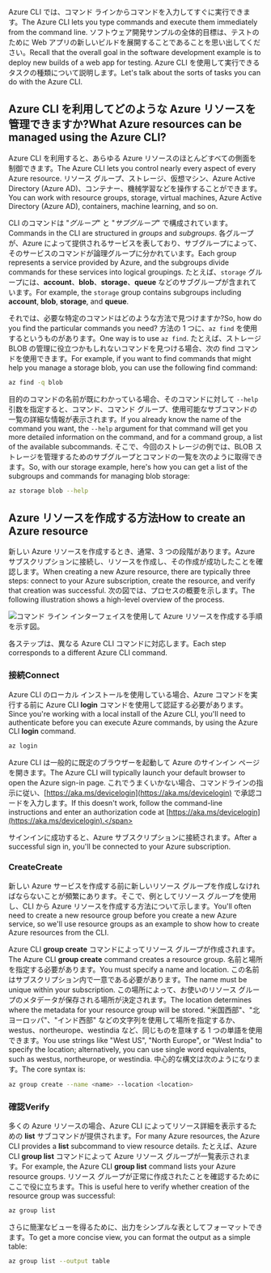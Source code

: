 <span data-ttu-id="b14ed-101">Azure CLI では、コマンド ラインからコマンドを入力してすぐに実行できます。</span><span class="sxs-lookup"><span data-stu-id="b14ed-101">The Azure CLI lets you type commands and execute them immediately from the command line.</span></span> <span data-ttu-id="b14ed-102">ソフトウェア開発サンプルの全体的目標は、テストのために Web アプリの新しいビルドを展開することであることを思い出してください。</span><span class="sxs-lookup"><span data-stu-id="b14ed-102">Recall that the overall goal in the software development example is to deploy new builds of a web app for testing.</span></span> <span data-ttu-id="b14ed-103">Azure CLI を使用して実行できるタスクの種類について説明します。</span><span class="sxs-lookup"><span data-stu-id="b14ed-103">Let's talk about the sorts of tasks you can do with the Azure CLI.</span></span>

## <a name="what-azure-resources-can-be-managed-using-the-azure-cli"></a><span data-ttu-id="b14ed-104">Azure CLI を利用してどのような Azure リソースを管理できますか?</span><span class="sxs-lookup"><span data-stu-id="b14ed-104">What Azure resources can be managed using the Azure CLI?</span></span>

<span data-ttu-id="b14ed-105">Azure CLI を利用すると、あらゆる Azure リソースのほとんどすべての側面を制御できます。</span><span class="sxs-lookup"><span data-stu-id="b14ed-105">The Azure CLI lets you control nearly every aspect of every Azure resource.</span></span> <span data-ttu-id="b14ed-106">リソース グループ、ストレージ、仮想マシン、Azure Active Directory (Azure AD)、コンテナー、機械学習などを操作することができます。</span><span class="sxs-lookup"><span data-stu-id="b14ed-106">You can work with resource groups, storage, virtual machines, Azure Active Directory (Azure AD), containers, machine learning, and so on.</span></span>

<span data-ttu-id="b14ed-107">CLI のコマンドは "_グループ_" と "_サブグループ_" で構成されています。</span><span class="sxs-lookup"><span data-stu-id="b14ed-107">Commands in the CLI are structured in _groups_ and _subgroups_.</span></span> <span data-ttu-id="b14ed-108">各グループが、Azure によって提供されるサービスを表しており、サブグループによって、そのサービスのコマンドが論理グループに分かれています。</span><span class="sxs-lookup"><span data-stu-id="b14ed-108">Each group represents a service provided by Azure, and the subgroups divide commands for these services into logical groupings.</span></span> <span data-ttu-id="b14ed-109">たとえば、`storage` グループには、**account**、**blob**、**storage**、**queue** などのサブグループが含まれています。</span><span class="sxs-lookup"><span data-stu-id="b14ed-109">For example, the `storage` group contains subgroups including **account**, **blob**, **storage**, and **queue**.</span></span>

<span data-ttu-id="b14ed-110">それでは、必要な特定のコマンドはどのような方法で見つけますか?</span><span class="sxs-lookup"><span data-stu-id="b14ed-110">So, how do you find the particular commands you need?</span></span> <span data-ttu-id="b14ed-111">方法の 1 つに、`az find` を使用するというものがあります。</span><span class="sxs-lookup"><span data-stu-id="b14ed-111">One way is to use `az find`.</span></span> <span data-ttu-id="b14ed-112">たとえば、ストレージ BLOB の管理に役立つかもしれないコマンドを見つける場合、次の find コマンドを使用できます。</span><span class="sxs-lookup"><span data-stu-id="b14ed-112">For example, if you want to find commands that might help you manage a storage blob, you can use the following find command:</span></span>

```bash
az find -q blob
```

<span data-ttu-id="b14ed-113">目的のコマンドの名前が既にわかっている場合、そのコマンドに対して `--help` 引数を指定すると、コマンド、コマンド グループ、使用可能なサブコマンドの一覧の詳細な情報が表示されます。</span><span class="sxs-lookup"><span data-stu-id="b14ed-113">If you already know the name of the command you want, the `--help` argument for that command will get you more detailed information on the command, and for a command group, a list of the available subcommands.</span></span> <span data-ttu-id="b14ed-114">そこで、今回のストレージの例では、BLOB ストレージを管理するためのサブグループとコマンドの一覧を次のように取得できます。</span><span class="sxs-lookup"><span data-stu-id="b14ed-114">So, with our storage example, here's how you can get a list of the subgroups and commands for managing blob storage:</span></span>

```bash
az storage blob --help
```

## <a name="how-to-create-an-azure-resource"></a><span data-ttu-id="b14ed-115">Azure リソースを作成する方法</span><span class="sxs-lookup"><span data-stu-id="b14ed-115">How to create an Azure resource</span></span>

<span data-ttu-id="b14ed-116">新しい Azure リソースを作成するとき、通常、3 つの段階があります。Azure サブスクリプションに接続し、リソースを作成し、その作成が成功したことを確認します。</span><span class="sxs-lookup"><span data-stu-id="b14ed-116">When creating a new Azure resource, there are typically three steps: connect to your Azure subscription, create the resource, and verify that creation was successful.</span></span> <span data-ttu-id="b14ed-117">次の図では、プロセスの概要を示します。</span><span class="sxs-lookup"><span data-stu-id="b14ed-117">The following illustration shows a high-level overview of the process.</span></span>

![コマンド ライン インターフェイスを使用して Azure リソースを作成する手順を示す図。](../media-drafts/4-create-resources-overview.png)

<span data-ttu-id="b14ed-119">各ステップは、異なる Azure CLI コマンドに対応します。</span><span class="sxs-lookup"><span data-stu-id="b14ed-119">Each step corresponds to a different Azure CLI command.</span></span>

### <a name="connect"></a><span data-ttu-id="b14ed-120">接続</span><span class="sxs-lookup"><span data-stu-id="b14ed-120">Connect</span></span>

<span data-ttu-id="b14ed-121">Azure CLI のローカル インストールを使用している場合、Azure コマンドを実行する前に Azure CLI **login** コマンドを使用して認証する必要があります。</span><span class="sxs-lookup"><span data-stu-id="b14ed-121">Since you're working with a local install of the Azure CLI, you'll need to authenticate before you can execute Azure commands, by using the Azure CLI **login** command.</span></span> 

```bash
az login
```

<span data-ttu-id="b14ed-122">Azure CLI は一般的に既定のブラウザーを起動して Azure のサインイン ページを開きます。</span><span class="sxs-lookup"><span data-stu-id="b14ed-122">The Azure CLI will typically launch your default browser to open the Azure sign-in page.</span></span> <span data-ttu-id="b14ed-123">これでうまくいかない場合、コマンドラインの指示に従い、[https://aka.ms/devicelogin](https://aka.ms/devicelogin) で承認コードを入力します。</span><span class="sxs-lookup"><span data-stu-id="b14ed-123">If this doesn't work, follow the command-line instructions and enter an authorization code at [https://aka.ms/devicelogin](https://aka.ms/devicelogin).</span></span>

<span data-ttu-id="b14ed-124">サインインに成功すると、Azure サブスクリプションに接続されます。</span><span class="sxs-lookup"><span data-stu-id="b14ed-124">After a successful sign in, you'll be connected to your Azure subscription.</span></span> 

### <a name="create"></a><span data-ttu-id="b14ed-125">Create</span><span class="sxs-lookup"><span data-stu-id="b14ed-125">Create</span></span>

<span data-ttu-id="b14ed-126">新しい Azure サービスを作成する前に新しいリソース グループを作成しなければならないことが頻繁にあります。そこで、例としてリソース グループを使用し、CLI から Azure リソースを作成する方法について示します。</span><span class="sxs-lookup"><span data-stu-id="b14ed-126">You'll often need to create a new resource group before you create a new Azure service, so we'll use resource groups as an example to show how to create Azure resources from the CLI.</span></span>

<span data-ttu-id="b14ed-127">Azure CLI **group create** コマンドによってリソース グループが作成されます。</span><span class="sxs-lookup"><span data-stu-id="b14ed-127">The Azure CLI **group create** command creates a resource group.</span></span> <span data-ttu-id="b14ed-128">名前と場所を指定する必要があります。</span><span class="sxs-lookup"><span data-stu-id="b14ed-128">You must specify a name and location.</span></span> <span data-ttu-id="b14ed-129">この名前はサブスクリプション内で一意である必要があります。</span><span class="sxs-lookup"><span data-stu-id="b14ed-129">The name must be unique within your subscription.</span></span> <span data-ttu-id="b14ed-130">この場所によって、お使いのリソース グループのメタデータが保存される場所が決定されます。</span><span class="sxs-lookup"><span data-stu-id="b14ed-130">The location determines where the metadata for your resource group will be stored.</span></span> <span data-ttu-id="b14ed-131">"米国西部"、"北ヨーロッパ"、"インド西部" などの文字列を使用して場所を指定するか、westus、northeurope、westindia など、同じものを意味する 1 つの単語を使用できます。</span><span class="sxs-lookup"><span data-stu-id="b14ed-131">You use strings like "West US", "North Europe", or "West India" to specify the location; alternatively, you can use single word equivalents, such as westus, northeurope, or westindia.</span></span> <span data-ttu-id="b14ed-132">中心的な構文は次のようになります。</span><span class="sxs-lookup"><span data-stu-id="b14ed-132">The core syntax is:</span></span>

```bash
az group create --name <name> --location <location>
```

### <a name="verify"></a><span data-ttu-id="b14ed-133">確認</span><span class="sxs-lookup"><span data-stu-id="b14ed-133">Verify</span></span>

<span data-ttu-id="b14ed-134">多くの Azure リソースの場合、Azure CLI によってリソース詳細を表示するための **list** サブコマンドが提供されます。</span><span class="sxs-lookup"><span data-stu-id="b14ed-134">For many Azure resources, the Azure CLI provides a **list** subcommand to view resource details.</span></span> <span data-ttu-id="b14ed-135">たとえば、Azure CLI **group list** コマンドによって Azure リソース グループが一覧表示されます。</span><span class="sxs-lookup"><span data-stu-id="b14ed-135">For example, the Azure CLI **group list** command lists your Azure resource groups.</span></span> <span data-ttu-id="b14ed-136">リソース グループが正常に作成されたことを確認するためにここで役に立ちます。</span><span class="sxs-lookup"><span data-stu-id="b14ed-136">This is useful here to verify whether creation of the resource group was successful:</span></span>

```bash
az group list
```

<span data-ttu-id="b14ed-137">さらに簡潔なビューを得るために、出力をシンプルな表としてフォーマットできます。</span><span class="sxs-lookup"><span data-stu-id="b14ed-137">To get a more concise view, you can format the output as a simple table:</span></span>

```bash
az group list --output table
```
